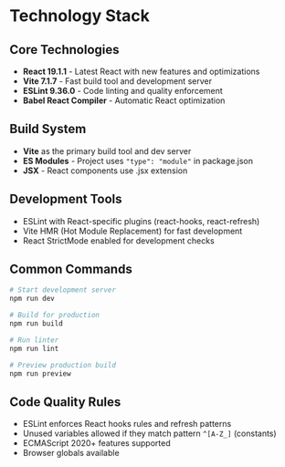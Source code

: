# Technology Stack

## Core Technologies
- **React 19.1.1** - Latest React with new features and optimizations
- **Vite 7.1.7** - Fast build tool and development server
- **ESLint 9.36.0** - Code linting and quality enforcement
- **Babel React Compiler** - Automatic React optimization

## Build System
- **Vite** as the primary build tool and dev server
- **ES Modules** - Project uses `"type": "module"` in package.json
- **JSX** - React components use .jsx extension

## Development Tools
- ESLint with React-specific plugins (react-hooks, react-refresh)
- Vite HMR (Hot Module Replacement) for fast development
- React StrictMode enabled for development checks

## Common Commands
```bash
# Start development server
npm run dev

# Build for production
npm run build

# Run linter
npm run lint

# Preview production build
npm run preview
```

## Code Quality Rules
- ESLint enforces React hooks rules and refresh patterns
- Unused variables allowed if they match pattern `^[A-Z_]` (constants)
- ECMAScript 2020+ features supported
- Browser globals available